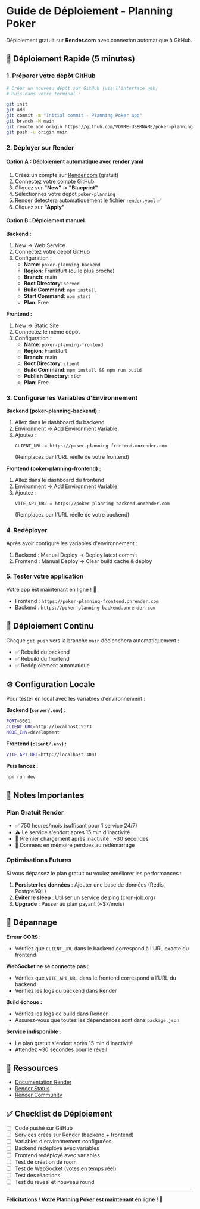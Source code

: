 # Guide de Déploiement - Planning Poker

Déploiement gratuit sur **Render.com** avec connexion automatique à GitHub.

## 🚀 Déploiement Rapide (5 minutes)

### 1. Préparer votre dépôt GitHub

```bash
# Créer un nouveau dépôt sur GitHub (via l'interface web)
# Puis dans votre terminal :

git init
git add .
git commit -m "Initial commit - Planning Poker app"
git branch -M main
git remote add origin https://github.com/VOTRE-USERNAME/poker-planning.git
git push -u origin main
```

### 2. Déployer sur Render

#### Option A : Déploiement automatique avec render.yaml

1. Créez un compte sur [Render.com](https://render.com) (gratuit)
2. Connectez votre compte GitHub
3. Cliquez sur **"New" → "Blueprint"**
4. Sélectionnez votre dépôt `poker-planning`
5. Render détectera automatiquement le fichier `render.yaml` ✅
6. Cliquez sur **"Apply"**

#### Option B : Déploiement manuel

**Backend :**
1. New → Web Service
2. Connectez votre dépôt GitHub
3. Configuration :
   - **Name**: `poker-planning-backend`
   - **Region**: Frankfurt (ou le plus proche)
   - **Branch**: main
   - **Root Directory**: `server`
   - **Build Command**: `npm install`
   - **Start Command**: `npm start`
   - **Plan**: Free

**Frontend :**
1. New → Static Site
2. Connectez le même dépôt
3. Configuration :
   - **Name**: `poker-planning-frontend`
   - **Region**: Frankfurt
   - **Branch**: main
   - **Root Directory**: `client`
   - **Build Command**: `npm install && npm run build`
   - **Publish Directory**: `dist`
   - **Plan**: Free

### 3. Configurer les Variables d'Environnement

**Backend (poker-planning-backend) :**
1. Allez dans le dashboard du backend
2. Environment → Add Environment Variable
3. Ajoutez :
   ```
   CLIENT_URL = https://poker-planning-frontend.onrender.com
   ```
   (Remplacez par l'URL réelle de votre frontend)

**Frontend (poker-planning-frontend) :**
1. Allez dans le dashboard du frontend
2. Environment → Add Environment Variable
3. Ajoutez :
   ```
   VITE_API_URL = https://poker-planning-backend.onrender.com
   ```
   (Remplacez par l'URL réelle de votre backend)

### 4. Redéployer

Après avoir configuré les variables d'environnement :
1. Backend : Manual Deploy → Deploy latest commit
2. Frontend : Manual Deploy → Clear build cache & deploy

### 5. Tester votre application

Votre app est maintenant en ligne ! 🎉

- Frontend : `https://poker-planning-frontend.onrender.com`
- Backend : `https://poker-planning-backend.onrender.com`

## 🔄 Déploiement Continu

Chaque `git push` vers la branche `main` déclenchera automatiquement :
- ✅ Rebuild du backend
- ✅ Rebuild du frontend
- ✅ Redéploiement automatique

## ⚙️ Configuration Locale

Pour tester en local avec les variables d'environnement :

**Backend (`server/.env`) :**
```bash
PORT=3001
CLIENT_URL=http://localhost:5173
NODE_ENV=development
```

**Frontend (`client/.env`) :**
```bash
VITE_API_URL=http://localhost:3001
```

**Puis lancez :**
```bash
npm run dev
```

## 📝 Notes Importantes

### Plan Gratuit Render
- ✅ 750 heures/mois (suffisant pour 1 service 24/7)
- ⚠️ Le service s'endort après 15 min d'inactivité
- 🐌 Premier chargement après inactivité : ~30 secondes
- 💾 Données en mémoire perdues au redémarrage

### Optimisations Futures
Si vous dépassez le plan gratuit ou voulez améliorer les performances :

1. **Persister les données** : Ajouter une base de données (Redis, PostgreSQL)
2. **Éviter le sleep** : Utiliser un service de ping (cron-job.org)
3. **Upgrade** : Passer au plan payant (~$7/mois)

## 🐛 Dépannage

**Erreur CORS :**
- Vérifiez que `CLIENT_URL` dans le backend correspond à l'URL exacte du frontend

**WebSocket ne se connecte pas :**
- Vérifiez que `VITE_API_URL` dans le frontend correspond à l'URL du backend
- Vérifiez les logs du backend dans Render

**Build échoue :**
- Vérifiez les logs de build dans Render
- Assurez-vous que toutes les dépendances sont dans `package.json`

**Service indisponible :**
- Le plan gratuit s'endort après 15 min d'inactivité
- Attendez ~30 secondes pour le réveil

## 🔗 Ressources

- [Documentation Render](https://render.com/docs)
- [Render Status](https://status.render.com/)
- [Render Community](https://community.render.com/)

## ✅ Checklist de Déploiement

- [ ] Code pushé sur GitHub
- [ ] Services créés sur Render (backend + frontend)
- [ ] Variables d'environnement configurées
- [ ] Backend redéployé avec variables
- [ ] Frontend redéployé avec variables
- [ ] Test de création de room
- [ ] Test de WebSocket (votes en temps réel)
- [ ] Test des réactions
- [ ] Test du reveal et nouveau round

---

**Félicitations ! Votre Planning Poker est maintenant en ligne ! 🎉**
